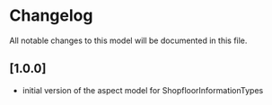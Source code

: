 # Changelog

All notable changes to this model will be documented in this file.

## [1.0.0]

- initial version of the aspect model for ShopfloorInformationTypes